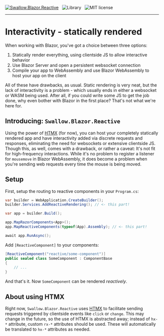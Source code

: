 [![Swallow.Blazor.Reactive](https://img.shields.io/nuget/v/Swallow.Blazor.Reactive?style=for-the-badge&logo=nuget)](https://www.nuget.org/packages/Swallow.Blazor.Reactive/)
&nbsp;
![Library](https://img.shields.io/badge/c%23-library-blue?style=for-the-badge)
&nbsp;
![MIT license](https://img.shields.io/badge/license-mit-brightgreen?style=for-the-badge)

---

# Interactivity - statically rendered

When working with Blazor, you've got a choice between three options:

1. Statically render everything, using clientside JS to allow interactive behavior
2. Use Blazor Server and open a persistent websocket connection
3. Compile your app to WebAssembly and use Blazor WebAssembly to host your app on the client

All of these have drawbacks, as usual. Static rendering is very neat, but the lack of interactivity
is a problem - which usually ends in either a websocket or WASM being used. After all, if you could
write some JS to get the job done, why even bother with Blazor in the first place? That's not what
we're here for.

## Introducing: `Swallow.Blazor.Reactive`

Using the power of [HTMX](https://htmx.org) (for now), you can host your completely statically
rendered app and have interactivity added via discrete requests and responses, eliminating the
need for websockets or extensive clientside JS. Though this, as well, comes with a drawback, or
rather a caveat: It's not fit for high-frequency interactions. While it's no problem to register a
listener for `mousemove` in Blazor WebAssembly, it does become a problem when you're sending web
requests every time the mouse is being moved.

## Setup

First, setup the routing to reactive components in your `Program.cs`:
```csharp
var builder = WebApplication.CreateBuilder();
builder.Services.AddReactiveRendering(); // <- this part!

var app = builder.Build();

app.MapRazorComponents<App>();
app.MapReactiveComponents(typeof(App).Assembly); // <- this part!

await app.RunAsync();
```

Add `[ReactiveComponent]` to your components:
```csharp
[ReactiveComponent("reactive/some-component")]
public sealed class SomeComponent : ComponentBase
{
    // ...
}
```

And that's it. Now `SomeComponent` can be rendered *reactively*.

## About using HTMX

Right now, `Swallow.Blazor.Reactive` uses [HTMX](https://htmx.org) to facilitate sending requests
triggered by clientside events like `click` or `change`. This may change in the future, so the use
of HTMX is abstracted away; instead of `hx-*` attribute, custom `rx-*` attributes should be used.
These will automatically be translated to `hx-*` attributes as needed.
